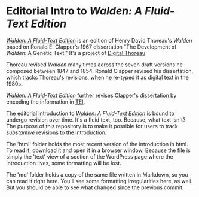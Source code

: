 # Editorial Intro to *Walden: A Fluid-Text Edition*

[*Walden: A Fluid-Text Edition*](http://digitalthoreau.org/fluid-text-toc/) is an edition of Henry David Thoreau's *Walden* based on Ronald E. Clapper's 1967 dissertation "The Development of *Walden*: A Genetic Text." It's a project of [Digital Thoreau](http://digitalthoreau.org)

Thoreau revised *Walden* many times across the seven draft versions he composed between 1847 and 1854. Ronald Clapper revised his dissertation, which tracks Thoreau's revisions, when he re-typed it as digital text in the 1980s.

[*Walden: A Fluid-Text Edition*](http://digitalthoreau.org/fluid-text-toc/) further revises Clapper's dissertation by encoding the information in [TEI](http://tei-c.org).

The editorial introduction to [*Walden: A Fluid-Text Edition*](http://digitalthoreau.org/fluid-text-toc/) is bound to undergo revision over time. It's a fluid text, too. Because, what text isn't? The purpose of this repository is to make it possible for users to track *substantive* revisions to the introduction.

The 'html' folder holds the most recent version of the introduction in html. To read it, download it and open it in a browser window. Because the file is simply the 'text' view of a section of the WordPress page where the introduction lives, some formatting will be lost.

The 'md' folder holds a copy of the same file written in Markdown, so you can read it right here. You'll see some formatting irregularities here, as well. But you should be able to see what changed since the previous commit.
